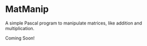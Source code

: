 # MatManip
A simple Pascal program to manipulate matrices, like addition and multiplication. 

Coming Soon! 
